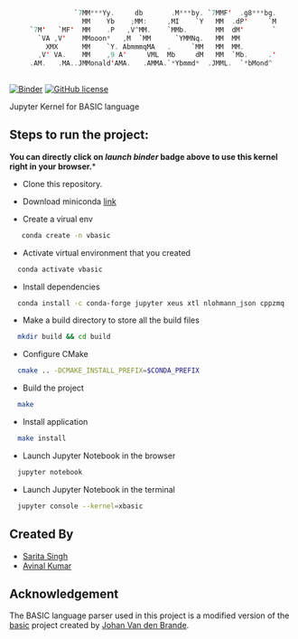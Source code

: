 
```scala
                `7MM***Yy.     db       .M***by. `7MMF'  .g8***bg.
                  MM    Yb    ;MM:     ,MI    `Y   MM  .dP'     `M
     `7M'   `MF'  MM    .P   ,V^MM.    `MMb.       MM  dM'       `
       `VA ,V'    MMooon*   ,M  `MM      `YMMNq.   MM  MM
         XMX      MM    `Y. AbmmmqMA   .     `MM   MM  MM.        
       ,V' VA.    MM    ,9 A'     VML  Mb     dM   MM  `Mb.     .'
     .AM.   .MA..JMMonald'AMA.   .AMMA.`*Ybmmd*  .JMML.  `*bMond^
                                                                  
```

[![Binder](https://mybinder.org/badge_logo.svg)](https://mybinder.org/v2/gh/avinal/xeus-basic/HEAD) [![GitHub license](https://img.shields.io/github/license/avinal/xeus-basic)](https://github.com/avinal/xeus-basic/blob/master/LICENSE)

Jupyter Kernel for BASIC language


## Steps to run the project:
**You can directly click on *launch binder* badge above to use this kernel right in your browser.***

* Clone this repository.

* Download miniconda [link](https://conda.io/projects/conda/en/latest/user-guide/install/linux.html#installing-on-linux)

* Create a virual env 
``` bash
   conda create -n vbasic
```
* Activate virtual environment that you created

```bash
  conda activate vbasic
```
* Install dependencies

```bash
  conda install -c conda-forge jupyter xeus xtl nlohmann_json cppzmq
```
* Make a build directory to store all the build files
 
```bash
  mkdir build && cd build
```

* Configure CMake

```bash
  cmake .. -DCMAKE_INSTALL_PREFIX=$CONDA_PREFIX
```

* Build the project

```bash
  make
```

* Install application

```bash
  make install
```

* Launch Jupyter Notebook in the browser

```bash
  jupyter notebook
```

* Launch Jupyter Notebook in the terminal

```bash
  jupyter console --kernel=xbasic
```

## Created By

- [Sarita Singh](https://github.com/itssingh)
- [Avinal Kumar](https://github.com/avinal)

## Acknowledgement 

The BASIC language parser used in this project is a modified version of the [basic](https://github.com/nanoflite/basic) project created by [Johan Van den Brande](https://github.com/nanoflite). 

